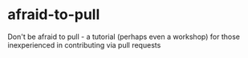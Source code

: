 # afraid-to-pull
Don't be afraid to pull - a tutorial (perhaps even a workshop) for those inexperienced in contributing via pull requests
